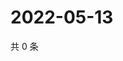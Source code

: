 # 2022-05-13

共 0 条

<!-- BEGIN WEIBO -->
<!-- 最后更新时间 Fri May 13 2022 14:20:17 GMT+0800 (China Standard Time) -->

<!-- END WEIBO -->
